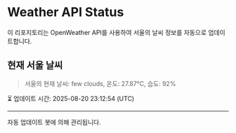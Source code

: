 
# Weather API Status

이 리포지토리는 OpenWeather API를 사용하여 서울의 날씨 정보를 자동으로 업데이트합니다.

## 현재 서울 날씨
> 서울의 현재 날씨: few clouds, 온도: 27.87°C, 습도: 92%

⏳ 업데이트 시간: 2025-08-20 23:12:54 (UTC)

---
자동 업데이트 봇에 의해 관리됩니다.
